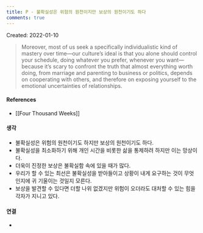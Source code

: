 ```yaml
---
title: P - 불확실성은 위험의 원천이지만 보상의 원천이기도 하다
comments: true
---
```


Created: 2022-01-10

>Moreover, most of us seek a specifically individualistic kind of mastery over time—our culture’s ideal is that you alone should control your schedule, doing whatever you prefer, whenever you want—because it’s scary to confront the truth that almost everything worth doing, from marriage and parenting to business or politics, depends on cooperating with others, and therefore on exposing yourself to the emotional uncertainties of relationships.

#### References
- [[Four Thousand Weeks]]

#### 생각
- 불확실성은 위험의 원천이기도 하지만 보상의 원천이기도 하다. 
- 불확실성을 최소화하기 위해 개인 시간을 비롯한 삶을 통제하려 하지만 이는 망상이다.
- 더욱이 진정한 보상은 불확실함 속에 있을 때가 많다.
- 우리가 할 수 있는 최선은 불확실성을 받아들이고 상황이 내게 요구하는 것이 무엇인지에 귀 기울이는 것일지 모른다.
- 보상을 발견할 수 있다면 더할 나위 없겠지만 위험이 오더라도 대처할 수 있는 힘을 각자가 지니고 있다.

#### 연결
- 